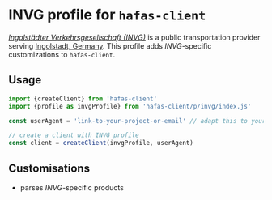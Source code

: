 # INVG profile for `hafas-client`

[*Ingolstädter Verkehrsgesellschaft (INVG)*](https://de.wikipedia.org/wiki/Ingolstädter_Verkehrsgesellschaft) is a public transportation provider serving [Ingolstadt, Germany](https://en.wikipedia.org/wiki/Ingolstadt). This profile adds *INVG*-specific customizations to `hafas-client`.

## Usage

```js
import {createClient} from 'hafas-client'
import {profile as invgProfile} from 'hafas-client/p/invg/index.js'

const userAgent = 'link-to-your-project-or-email' // adapt this to your project!

// create a client with INVG profile
const client = createClient(invgProfile, userAgent)
```


## Customisations

- parses *INVG*-specific products
